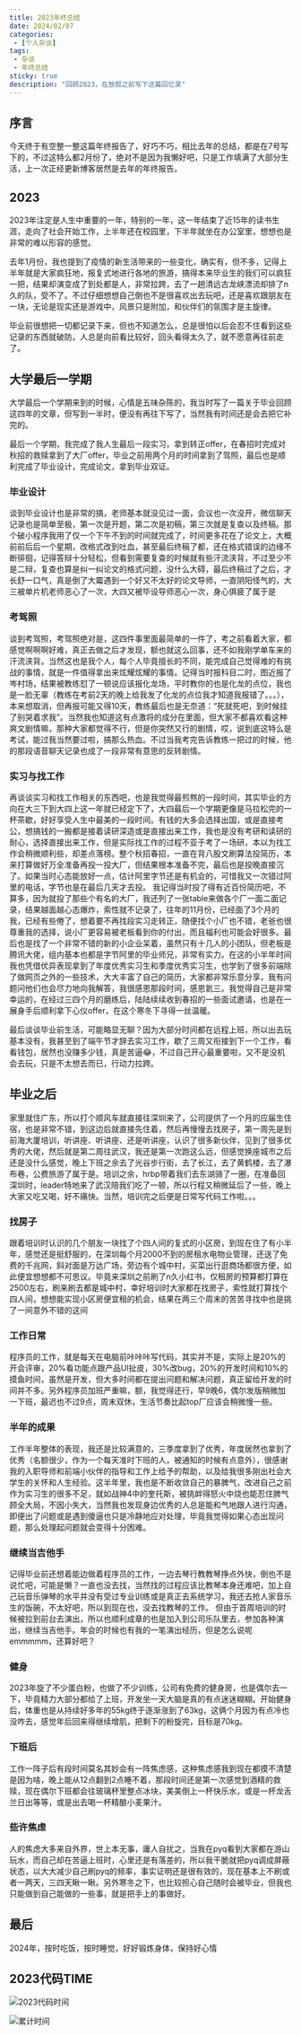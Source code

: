 ```yaml
---
title: 2023年终总结
date: 2024/02/07
categories:
 - [个人杂谈]
tags:
 - 杂谈
 - 年终总结
sticky: true
description: "回顾2023，在放假之前写下这篇回忆录"
---
```


## 序言

今天终于有空整一整这篇年终报告了，好巧不巧，相比去年的总结，都是在7号写下的，不过这特么都2月份了，绝对不是因为我懒好吧，只是工作填满了大部分生活，上一次正经更新博客居然是去年的年终报告。

## 2023

2023年注定是人生中重要的一年，特别的一年，这一年结束了近15年的读书生涯，走向了社会开始工作，上半年还在校园里，下半年就坐在办公室里，想想也是非常的难以形容的感觉。

去年1月份，我也提到了疫情的新生活带来的一些变化，确实有，但不多，记得上半年就是大家疯狂地，报复式地进行各地的旅游，搞得本来毕业生的我们可以疯狂一把，结果却演变成了到处都是人，非常拉跨，去了一趟清远古龙峡漂流却排了n久的队，受不了。不过仔细想想自己倒也不是很喜欢出去玩吧，还是喜欢跟朋友在一块，无论是现实还是游戏中，风景只是附加，和伙伴们的氛围才是主旋律。

毕业前很想把一切都记录下来，但也不知道怎么，总是很怕以后会忍不住看到这些记录的东西就破防，人总是向前看比较好，回头看得太久了，就不愿意再往前走了。

## 大学最后一学期

大学最后一个学期来到的时候，心情是五味杂陈的，我当时写了一篇关于毕业回顾这四年的文章，但写到一半时，便没有再往下写了，当然我有时间还是会去把它补完的。

最后一个学期，我完成了我人生最后一段实习，拿到转正offer，在春招时完成对秋招的救赎拿到了大厂offer，毕业之前用两个月的时间拿到了驾照，最后也是顺利完成了毕业设计，完成论文，拿到毕业双证。

### 毕业设计

谈到毕业设计也是非常的搞，老师基本就没见过一面，会议也一次没开，微信聊天记录也是简单至极，第一次是开题，第二次是初稿，第三次就是复查以及终稿。那个破小程序我用了仅一个下午不到的时间就完成了，时间更多花在了论文上，大概前前后后一个星期，改格式改到吐血，甚至最后终稿了都，还在格式错误的边缘不断徘徊，记得答辩十分轻松，但看到需要复查的时候就有些汗流浃背，不过至少不是二辩，复查也算是纠一纠论文的格式问题，没什么大碍，最后终稿过了之后，才长舒一口气，真是倒了大霉遇到一个好又不太好的论文导师，一直阴阳怪气的，大三被单片机老师恶心了一次，大四又被毕设导师恶心一次，身心俱疲了属于是

### 考驾照

谈到考驾照，考驾照绝对是，这四件事里面最简单的一件了，考之前看着大家，都感觉啊啊啊好难，真正去做之后才发现，额也就这么回事，还不如我刚学单车来的汗流浃背。当然这也是我个人，每个人毕竟擅长的不同，能完成自己觉得难的有挑战的事情，就是一件值得拿出来炫耀炫耀的事情。记得当时报科目二时，图近报了岑村场，结果被教练怼了一顿说应该报化龙场，平时教你的也是化龙的点位，我也是一脸无辜（教练在考前2天的晚上给我发了化龙的点位我才知道我报错了。。。），本来想取消，但再报可能又得10天，教练最后也是无奈道：“死就死吧，到时候挂了别哭着求我”。当然我也知道这有点激将的成分在里面，但大家不都喜欢看这种爽文剧情嘛，那种大家都觉得不行，但是你突然又行的剧情，哎，说到底这特么是考试，能过我当然要过啦，搞那么热血。不过当我考完告诉教练一把过的时候，他的那段语音聊天记录也成了一段非常有意思的反转剧情。

### 实习与找工作

再谈谈实习和找工作相关的东西吧，也是我觉得最煎熬的一段时间，其实毕业的方向在大三下到大四上这一年就已经定下了，大四最后一个学期更像是马拉松完的一杯茶歇，好好享受人生中最美的一段时间。有钱的大多会选择出国，或是直接考公，想搞钱的一搬都是接着读研深造或是直接出来工作，我也是没有考研和读研的耐心，选择直接出来工作，但是实际找工作的过程不亚于考了一场研，本以为找工作会稍微顺利些，却差点落榜。整个秋招春招，一直在背八股文刷算法投简历，本来打算做好万全准备再投一投大厂，但结果根本准备不完，最后也是投晚直接沉了。如果当时心态能放好一点，估计阿里字节还是有机会的，可惜我又一次错过阿里的电话，字节也是在最后几天才去投。
我记得当时投了得有近百份简历吧，不算多，因为就投了那些个有名的大厂，我还列了一张table来做各个厂一面二面记录，结果越面越心态爆炸，索性就不记录了，往年的11月份，已经面了3个月的我，已经有些倦了，想着要不再找段实习走转正，随便找个小厂也不错，老爸也很尊重我的选择，说小厂更容易被老板看到你的付出，而且福利也可能会好很多。最后也是找了一个非常不错的新的小企业呆着，虽然只有十几人的小团队，但老板是腾讯大佬，组内基本也都是字节阿里的毕业师兄，非常有实力。在这的小半年时间我也凭借优异表现拿到了年度优秀实习生和季度优秀实习生，也学到了很多前端除了做网页之外的一些技术，大大丰富了自己的简历，大家都非常乐意分享，我有问题问他们也会尽力地向我解答，我很感恩那段时间，感恩氦三。我觉得自己是非常幸运的，在经过三四个月的磨练后，陆陆续续收到春招的一些面试邀请，也是在一展身手后顺利拿下心仪offer，在这个寒冬下寻得一丝温暖。

最后谈谈毕业前生活，可能略显无聊？因为大部分时间都在远程上班，所以出去玩基本没有，我甚至到了端午节才辞去实习工作，歇了三周又衔接到下一个工作，看看钱包，居然也没赚多少钱，真是苦逼😂，不过自己开心最重要啦，又不是没机会去玩，只是不太想去而已，行动力拉跨。

## 毕业之后

家里就住广东，所以打个顺风车就直接往深圳来了，公司提供了一个月的应届生住宿，也是非常不错，到这边后就直接先住着，然后再慢慢去找房子，第一周先是到前海大厦培训，听讲座、听讲座、还是听讲座，认识了很多新伙伴，见到了很多优秀的大佬，然后就是第二周往武汉，我还是第一次跑这么远，但感觉换座城市之后还是没什么感觉，晚上下班之余去了光谷步行街，去了长江，去了黄鹤楼，去了瀑布巷，公费旅游了属于是。培训之余，hrbp带着我们去东湖骑了一圈，在准备回深圳时，leader特地来了武汉陪我们吃了一顿，所以行程又稍微延后了一些，晚上大家又吃又喝，好不痛快。当然，培训完之后便是日常写代码工作啦。。。

### 找房子

跟着培训时认识的几个朋友一块找了个四人间的复式的小区房，到现在住了有小半年，感觉还是挺舒服的，在深圳每个月2000不到的房租水电物业管理，还送了免费的千兆网，斜对面是万达广场，旁边有个城中村，买菜出行逛商场都很方便，如此便宜想想都不可思议。毕竟来深圳之前刷了n久小红书，仅租房的预算都打算在2500左右，刷来刷去都是城中村，幸好培训时大家都在找房子，索性就打算找个四人间，想想能实现小区房便宜租的机会，结果在两三个周末的苦苦寻找中也是挑了一间意外不错的这间

### 工作日常

程序员的工作，就是每天在电脑前咔咔咔写代码，其实并不是，实际上是20%的开会评审，20%看功能点跟产品UI扯皮，30%改bug，20%的开发时间和10%的摸鱼时间，虽然是开发，但大多时间都在提出问题和解决问题，真正留给开发的时间并不多。另外程序员加班严重嘛，额，我觉得还行，早9晚6，偶尔发版稍微加一下班，最迟也不过9点，周末双休，生活节奏比起top厂应该会稍微慢一些。

### 半年的成果

工作半年整体的表现，我还是比较满意的，三季度拿到了优秀，年度居然也拿到了优秀（名额很少，作为一个每天准时下班的人，被通知的时候有点意外），很感谢我的入职导师和前端小伙伴的指导和工作上给予的帮助，以及给我很多刚出社会大学生的关怀和人生经验。这半年里，我也是不断收敛自己的暴脾气，改进自己之前作为实习生的很多不足，就如战神4中的奎托斯，被挑衅得怒火中烧也能忍住脾气顾全大局，不因小失大，当然我也发现身边优秀的人总是能和气地跟人进行沟通，即便出了问题或是遇到傻逼也只是冷静地应对处理，毕竟我觉得如果心态出现问题，那么处理起问题就会变得十分困难。

### 继续当吉他手

记得毕业前还想着能边做着程序员的工作，一边去琴行教教琴挣点外快，倒也不是说忙吧，可能是懒？一直也没去找，当然找的过程应该比教琴本身还难吧，加上自己玩音乐弹琴的水平并没有受过专业训练或是真正去系统学习，我还去抢人家音乐生的饭碗，不太好吧，所以到现在也，没去找教琴的工作。
但由于首周培训的时候被拉到前台去演出，所以也顺利成章的也是加入到公司乐队里去，参加各种演出，继续当吉他手。年会的时候也有我的一笔演出经历，但是怎么说呢emmmmm，还算好吧？

### 健身

2023年旋了不少蛋白粉，也做了不少训练，公司有免费的健身房，也是偶尔去一下，毕竟精力大部分都给了上班，开发坐一天大脑是真的有点迷迷糊糊。开始健身后，体重也是从持续好多年的55kg终于逐渐涨到了63kg，这俩个月因为有点冷也没咋去，感觉年后回来得继续增肌，把剩下的粉旋完，目标是70kg。

### 下班后

工作一阵子后有段时间莫名其妙会有一阵焦虑感，这种焦虑感我到现在都摸不清楚是因为啥，晚上能从12点翻到2点睡不着，那段时间还是第一次感觉到酒精的救赎，现在偶尔下班都会往玻璃杯里整点冰块，美美倒上一杯快乐水，或是一杯龙舌兰日出等等，或是出去喝一杯精酿小麦果汁。

### 些许焦虑

人的焦虑大多来自外界，世上本无事，庸人自扰之，当我在pyq看到大家都在游山玩水，而自己却在苦逼上班时，心里还是有落差的，所以我干脆就把pyq调成屏蔽状态，以大大减少自己刷pyq的频率，事实证明还是很有效的，现在基本上不刷或者一两天，三四天瞅一瞅。另外寒冬之下，也比较担心自己随时会被毕业，但我也只能做到自己能做的一些事，就是把手上的事做好。

## 最后

2024年，按时吃饭，按时睡觉，好好锻炼身体，保持好心情

## 2023代码TIME

![2023代码时间](https://s11.ax1x.com/2024/02/09/pF38ItU.png)

![累计时间](https://s11.ax1x.com/2024/02/09/pF38h7V.png)
